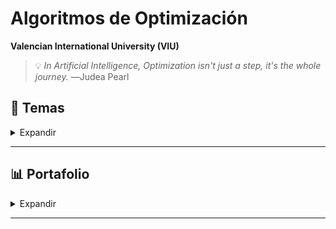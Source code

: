 # Algoritmos de Optimización

**Valencian International University (VIU)**



>💡 *In Artificial Intelligence, Optimization isn't just a step, it's the whole journey.* ―Judea Pearl 



## 📃 Temas


<details>
    <summary> Expandir </summary>
  




</details>

----------------




## 📊 Portafolio

<details>
    <summary> Expandir </summary>

- **Actividad Guiada 1**
    - [AG1](https://github.com/vbleal/03MIAR/tree/main/AG1)

- **Actividad Guiada 2**
    - [AG2](https://github.com/vbleal/03MIAR/tree/main/AG2)

- **Actividad Guiada 3**
    - [AG3](https://github.com/vbleal/03MIAR/tree/main/AG3)

- **Trabajo Final**
    - [TP](https://github.com/vbleal/03MIAR/tree/main/TP)


</details>

----------------




